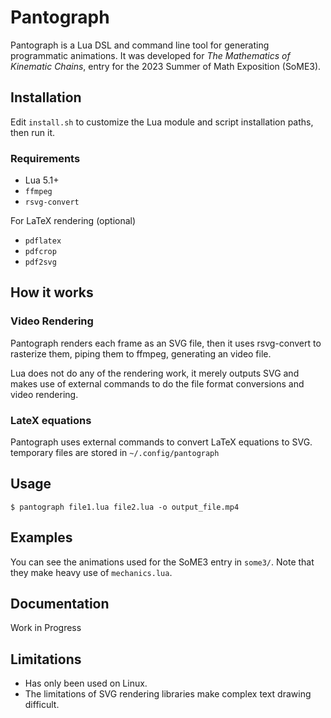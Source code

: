 # Pantograph

Pantograph is a Lua DSL and command line tool for generating programmatic animations. It was developed for *The Mathematics of Kinematic Chains*, entry for the 2023 Summer of Math Exposition (SoME3).

## Installation

Edit `install.sh` to customize the Lua module and script installation paths, then run it.

### Requirements

* Lua 5.1+
* `ffmpeg`
* `rsvg-convert`

For LaTeX rendering (optional)

* `pdflatex`
* `pdfcrop`
* `pdf2svg`

## How it works

### Video Rendering

Pantograph renders each frame as an SVG file, then it uses rsvg-convert to rasterize them, piping them to ffmpeg, generating an video file.

Lua does not do any of the rendering work, it merely outputs SVG and makes use of external commands to do the file format conversions and video rendering.

### LateX equations

Pantograph uses external commands to convert LaTeX equations to SVG. temporary files are stored in `~/.config/pantograph`

## Usage

```
$ pantograph file1.lua file2.lua -o output_file.mp4
```

## Examples

You can see the animations used for the SoME3 entry in `some3/`. Note that they make heavy use of `mechanics.lua`.

## Documentation

Work in Progress

## Limitations

* Has only been used on Linux.
* The limitations of SVG rendering libraries make complex text drawing difficult.
